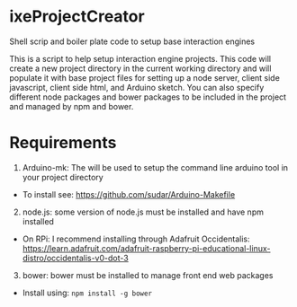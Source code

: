# ixeProjectCreator
Shell scrip and boiler plate code to setup base interaction engines

This is a script to help setup interaction engine projects. This code will create a new project directory in the current working directory and will populate it with base project files for setting up a node server, client side javascript, client side html, and Arduino sketch. You can also specify different node packages and bower packages to be included in the project and managed by npm and bower.

# Requirements
1) Arduino-mk: The will be used to setup the command line arduino tool in your project directory
  - To install see: https://github.com/sudar/Arduino-Makefile

2) node.js: some version of node.js must be installed and have npm installed
  - On RPi: I recommend installing through Adafruit Occidentalis: https://learn.adafruit.com/adafruit-raspberry-pi-educational-linux-distro/occidentalis-v0-dot-3

3) bower: bower must be installed to manage front end web packages
  - Install using: `npm install -g bower`
